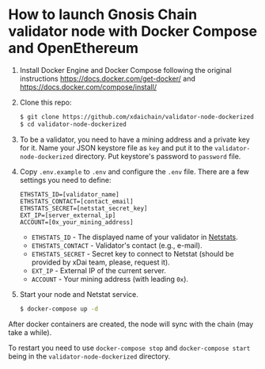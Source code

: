 # How to launch Gnosis Chain validator node with Docker Compose and OpenEthereum

1. Install Docker Engine and Docker Compose following the original instructions https://docs.docker.com/get-docker/ and https://docs.docker.com/compose/install/

2. Clone this repo:

    ```bash
    $ git clone https://github.com/xdaichain/validator-node-dockerized
    $ cd validator-node-dockerized
    ```

3. To be a validator, you need to have a mining address and a private key for it. Name your JSON keystore file as `key` and put it to the `validator-node-dockerized` directory. Put keystore's password to `password` file.

4. Copy `.env.example` to `.env` and configure the `.env` file. There are a few settings you need to define:

    ```
    ETHSTATS_ID=[validator_name]
    ETHSTATS_CONTACT=[contact_email]
    ETHSTATS_SECRET=[netstat_secret_key]
    EXT_IP=[server_external_ip]
    ACCOUNT=[0x_your_mining_address]
    ```

    - `ETHSTATS_ID` - The displayed name of your validator in [Netstats](https://dai-netstat.poa.network/).
    - `ETHSTATS_CONTACT` - Validator's contact (e.g., e-mail).
    - `ETHSTATS_SECRET` - Secret key to connect to Netstat (should be provided by xDai team, please, request it).
    - `EXT_IP` - External IP of the current server.
    - `ACCOUNT` - Your mining address (with leading `0x`).

5. Start your node and Netstat service.

    ```bash
    $ docker-compose up -d
    ```

After docker containers are created, the node will sync with the chain (may take a while).

To restart you need to use `docker-compose stop` and `docker-compose start` being in the `validator-node-dockerized` directory.
